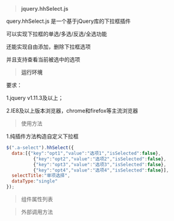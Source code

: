 >**jquery.hhSelect.js**

query.hhSelect.js 是一个基于jQuery库的下拉框插件

可以实现下拉框的单选/多选/反选/全选功能

还能实现自由添加，删除下拉框选项

并且支持查看当前被选中的选项


>**运行环境**


要求：

1.jquery v1.11.3及以上；

2.IE8及以上版本浏览器，chrome和firefox等主流浏览器

>使用方法

1.纯插件方法构造自定义下拉框

```javascript
$(".a-select").hhSelect({
  data:[{"key":"opt1","value":"选项1","isSelected":false},
          {"key":"opt2","value":"选项2","isSelected":false},
          {"key":"opt3","value":"选项3","isSelected":false},
          {"key":"opt4","value":"选项4","isSelected":false}],
  selectTitle:"单项选择",
  dataType:"single"
});
```

>组件属性列表

>外部调用方法
